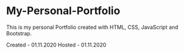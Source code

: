 # My-Personal-Portfolio

This is my personal Portfolio created with HTML, CSS, JavaScript and Bootstrap.


Created - 01.11.2020
Hosted - 01.11.2020
